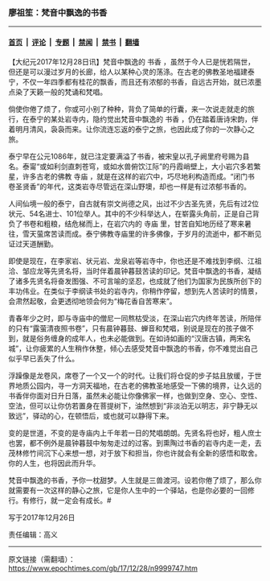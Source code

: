### 廖祖笙：梵音中飘逸的书香

---

#### [首页](../../../..?n9999747) &nbsp;|&nbsp; [评论](../../../../../epoch-comment?n9999747) &nbsp;|&nbsp; [专题](../../../../../epoch-special?n9999747) &nbsp;|&nbsp; [禁闻](../../../../../epoch-news?n9999747) &nbsp;|&nbsp; [禁书](../../../../../books?n9999747) &nbsp;|&nbsp; [翻墙](https://github.com/gfw-breaker/nogfw/blob/master/README.md?n9999747)


<div class="post_content" id="artbody" itemprop="articleBody">
 <!-- article content begin -->
 <p>
  【大纪元2017年12月28日讯】梵音中飘逸的
  <ok href="https://www.epochtimes.com/gb/tag/%E4%B9%A6%E9%A6%99.html">
   书香
  </ok>
  ，虽然于今人已是恍若隔世，但还是可以漫过岁月的长廊，给人以某种心灵的荡涤。在古老的佛教圣地福建泰宁，不仅一年四季都有桂花的飘香，而且还有浓郁的书香，自远古开始，就已浓墨点染了天籁一般的梵诵和梵唱。
 </p>
 <p>
  倘使你倦了烦了，你或可小别了种种，背负了简单的行囊，来一次说走就走的旅行，在泰宁的某处岩寺内，隐约觉出梵音中飘逸的
  <ok href="https://www.epochtimes.com/gb/tag/%E4%B9%A6%E9%A6%99.html">
   书香
  </ok>
  ，仍在踏着唐诗宋韵，伴着明月清风，袅袅而来。让你流连忘返的泰宁之旅，也因此成了你的一次静心之旅。
 </p>
 <p>
  泰宁早在公元1086年，就已注定要满溢了书香，被宋皇以孔子阙里府号赐为县名。泰甯“或如利剑直刺苍穹，或如水兽俯饮江际”的丹霞峭壁上，大小岩穴多若繁星，许多古老的佛教
  <ok href="https://www.epochtimes.com/gb/tag/%E5%AF%BA%E5%BA%99.html">
   寺庙
  </ok>
  ，就是在这样的岩穴中，巧尽地利构造而成。“闭门书卷圣贤香”的年代，这类岩寺尽管远在深山野墺，却也一样是有过浓郁书香的。
 </p>
 <p>
  人间仙境一般的泰宁，自古就有崇文尚德之风，出过不少古圣先贤，先后有过2位状元、54名进士、101位举人。其中的不少科举达人，在崭露头角前，正是自己背负了书卷和粗粮，结危梯而上，在岩穴内的
  <ok href="https://www.epochtimes.com/gb/tag/%E5%AF%BA%E5%BA%99.html">
   寺庙
  </ok>
  里，甘苦自知地历经了寒来暑往，雪天萤席苦读而成。泰宁佛教寺庙里的许多佛像，于岁月的流逝中，都不断见证过天道酬勤。
 </p>
 <p>
  即使是现在，在李家岩、状元岩、龙泉岩等岩寺中，你也还是不难找到李纲、江祖洽、邹应龙等先贤名将，当时伴着晨钟暮鼓苦读的印记。梵音中飘逸的书香，凝结了诸多先贤名将奋发图强、不可言喻的坚忍，也成就了他们为国家为民族所创下的丰功伟业。在类似于李纲读书处的岩寺内，你稍作停留，想到先人苦读时的情景，会肃然起敬，会更透彻地领会何为“梅花香自苦寒来”。
 </p>
 <p>
  青春年少之时，即与寺庙中的僧尼一同熬枯受淡，在深山岩穴内终年苦读，所陪伴的只有“露萤清夜照书卷”，只有晨钟暮鼓、蝉音和梵唱，别说是现在的孩子做不到，就是俗务缠身的成年人，也未必能做到。在如诗如画的“汉唐古镇，两宋名城”，让你疲累的人生稍作休整，倾心去感受梵音中飘逸的书香，你不难觉出自己似乎早已丢失了什么。
 </p>
 <p>
  浮躁像是龙卷风，席卷了一个又一个的时代。让我们将仓促的步子姑且放缓，于世界地质公园内，寻一方洞天福地，在古老的佛教圣地感受一下佛的境界，让久远的书香伴你面对日升日落，虽然未必能让你像佛家一样，也做到空身、空心、空性、空法，但可以让你仿若置身在菩提树下，油然想到“非淡泊无以明志，非宁静无以致远”，驿动的心，在顿悟后，或也就可以静得下来。
 </p>
 <p>
  变的是世道，不变的是寺庙内上千年若一日的梵唱朗朗。先贤名将也好，粗人庶士也罢，都不例外是晨钟暮鼓中匆匆走过的过客。到熏陶过书香的岩寺内走一走，去茂林修竹间沉下心来想一想，对于放下和担当，你也许就会有全新的感悟和取舍。你的人生，也将因此而升华。
 </p>
 <p>
  梵音中飘逸的书香，予你一枕甜梦。人生就是三兽渡河。设若你倦了烦了，那么你就需要有一次这样的静心之旅，它是你人生中的一个驿站，也是你必要的一回修行。有修行，就一定会有成长。#
 </p>
 <p>
  写于2017年12月26日
 </p>
 <p>
  责任编辑：高义
 </p>
 <!-- article content end -->
 <div id="below_article_ad">
 </div>
</div>


---

原文链接（需翻墙）：https://www.epochtimes.com/gb/17/12/28/n9999747.htm